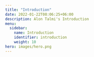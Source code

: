 ```yaml
---
title: "Introduction"
date: 2022-01-22T08:06:25+06:00
description: Alon Talmi's Introduction
menu:
  sidebar:
    name: Introduction
    identifier: introduction
    weight: 10
hero: images/hero.png
---
```

